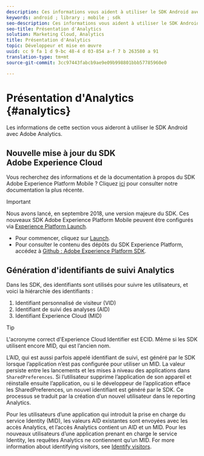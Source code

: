 ```yaml
---
description: Ces informations vous aident à utiliser le SDK Android avec Adobe Analytics.
keywords: android ; library ; mobile ; sdk
seo-description: Ces informations vous aident à utiliser le SDK Android avec Adobe Analytics.
seo-title: Présentation d'Analytics
solution: Marketing Cloud, Analytics
title: Présentation d'Analytics
topic: Développeur et mise en œuvre
uuid: cc 9 fa 1 d 9-bc 48-4 d 03-854 a-f 7 b 263580 a 91
translation-type: tm+mt
source-git-commit: 3cc97443fabcb9ae9e09b998801bbb57785960e0

---
```



# Présentation d'Analytics {#analytics}

Les informations de cette section vous aideront à utiliser le SDK Android avec Adobe Analytics.

## Nouvelle mise à jour du SDK Adobe Experience Cloud

Vous recherchez des informations et de la documentation à propos du SDK Adobe Experience Platform Mobile ? Cliquez [ici](https://aep-sdks.gitbook.io/docs/) pour consulter notre documentation la plus récente.

>[!IMPORTANT]
>
>Nous avons lancé, en septembre 2018, une version majeure du SDK. Ces nouveaux SDK Adobe Experience Platform Mobile peuvent être configurés via [Experience Platform Launch](https://www.adobe.com/experience-platform/launch.html).

* Pour commencer, cliquez sur [Launch](https://launch.adobe.com/).
* Pour consulter le contenu des dépôts du SDK Experience Platform, accédez à [Github : Adobe Experience Platform SDK](https://github.com/Adobe-Marketing-Cloud/acp-sdks).

## Génération d'identifiants de suivi Analytics

Dans les SDK, des identifiants sont utilisés pour suivre les utilisateurs, et voici la hiérarchie des identifiants :

1. Identifiant personnalisé de visiteur (VID)
2. Identifiant de suivi des analyses (AID)
3. Identifiant Experience Cloud (MID)

>[!TIP]
>
>L'acronyme correct d'Experience Cloud Identifier est ECID. Même si les SDK utilisent encore MID, qui est l’ancien nom.

L’AID, qui est aussi parfois appelé identifiant de suivi, est généré par le SDK lorsque l’application n’est pas configurée pour utiliser un MID. La valeur persiste entre les lancements et les mises à niveau des applications dans `SharedPreferences`. Si l’utilisateur supprime l’application de son appareil et réinstalle ensuite l’application, ou si le développeur de l’application efface les SharedPreferences, un nouvel identifiant est généré par le SDK. Ce processus se traduit par la création d’un nouvel utilisateur dans le reporting Analytics.

Pour les utilisateurs d’une application qui introduit la prise en charge du service Identity (MID), les valeurs AID existantes sont envoyées avec les accès Analytics, et l’accès Analytics contient un AID et un MID. Pour les nouveaux utilisateurs d’une application prenant en charge le service Identity, les requêtes Analytics ne contiennent qu’un MID. For more information about identifying visitors, see [Identify visitors](https://docs.adobe.com/content/help/en/analytics/export/analytics-data-feed/data-feed-contents/datafeeds-visid.html).